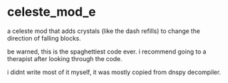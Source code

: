 # celeste_mod_e
a celeste mod that adds crystals (like the dash refills) to change the direction of falling blocks.

be warned, this is the spaghettiest code ever.
i recommend going to a therapist after looking through the code.

i didnt write most of it myself, it was mostly copied from dnspy decompiler.
